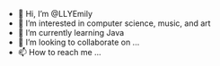 - 👋 Hi, I’m @LLYEmily
- 👀 I’m interested in computer science, music, and art
- 🌱 I’m currently learning Java
- 💞️ I’m looking to collaborate on ...
- 📫 How to reach me ...

<!---
LLYEmily/LLYEmily is a ✨ special ✨ repository because its `README.md` (this file) appears on your GitHub profile.
You can click the Preview link to take a look at your changes.
--->
